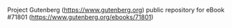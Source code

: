 Project Gutenberg (https://www.gutenberg.org) public repository
for eBook #71801 (https://www.gutenberg.org/ebooks/71801)
